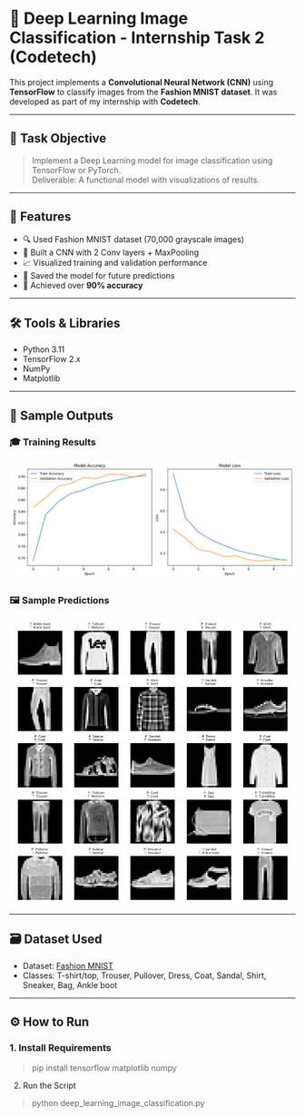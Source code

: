 # 🧠 Deep Learning Image Classification - Internship Task 2 (Codetech)

This project implements a **Convolutional Neural Network (CNN)** using **TensorFlow** to classify images from the **Fashion MNIST dataset**. It was developed as part of my internship with **Codetech**.

---

## 📌 Task Objective

> Implement a Deep Learning model for image classification using TensorFlow or PyTorch.  
Deliverable: A functional model with visualizations of results.

---

## 🚀 Features

- 🔍 Used Fashion MNIST dataset (70,000 grayscale images)
- 🧠 Built a CNN with 2 Conv layers + MaxPooling
- 📈 Visualized training and validation performance
- 🔄 Saved the model for future predictions
- 🎯 Achieved over **90% accuracy**

---

## 🛠️ Tools & Libraries

- Python 3.11  
- TensorFlow 2.x  
- NumPy  
- Matplotlib  

---

## 🧪 Sample Outputs

### 🎓 Training Results
![Training Accuracy & Loss](training_results.png)

### 🖼️ Sample Predictions
![Predicted vs True Labels](sample_predictions.png)

---

## 🗃️ Dataset Used

- Dataset: [Fashion MNIST](https://github.com/zalandoresearch/fashion-mnist)
- Classes: T-shirt/top, Trouser, Pullover, Dress, Coat, Sandal, Shirt, Sneaker, Bag, Ankle boot

---
## ⚙️ How to Run
### 1. Install Requirements

>pip install tensorflow matplotlib numpy

2. Run the Script

>python deep_learning_image_classification.py
